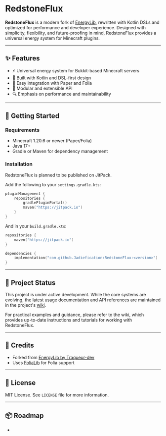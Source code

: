 # RedstoneFlux

**RedstoneFlux** is a modern fork of [EnergyLib](https://github.com/Traqueur-dev/EnergyLib), rewritten with Kotlin DSLs
and optimized for performance and developer experience. Designed with simplicity, flexibility, and future-proofing in
mind, RedstoneFlux provides a universal energy system for Minecraft plugins.

---

## ✨ Features

* ⚡ Universal energy system for Bukkit-based Minecraft servers
* 🚀 Built with Kotlin and DSL-first design
* 📆 Easy integration with Paper and Folia
* 🔌 Modular and extensible API
* 🔍 Emphasis on performance and maintainability

---

## 🔧 Getting Started

### Requirements

* Minecraft 1.20.6 or newer (Paper/Folia)
* Java 17+
* Gradle or Maven for dependency management

### Installation

RedstoneFlux is planned to be published on JitPack.

Add the following to your `settings.gradle.kts`:

```kotlin
pluginManagement {
    repositories {
        gradlePluginPortal()
        maven("https://jitpack.io")
    }
}
```

And in your `build.gradle.kts`:

```kotlin
repositories {
    maven("https://jitpack.io")
}

dependencies {
    implementation("com.github.Jadiefication:RedstoneFlux:<version>")
}
```

---

## 🧱 Project Status

This project is under active development. While the core systems are evolving, the latest usage documentation and API references are maintained in the project's [wiki](https://github.com/Jadiefication/RedstoneFlux/wiki).

For practical examples and guidance, please refer to the wiki, which provides up-to-date instructions and tutorials for working with RedstoneFlux.

---

## 💬 Credits

* Forked from [EnergyLib by Traqueur-dev](https://github.com/Traqueur-dev/EnergyLib)
* Uses [FoliaLib](https://github.com/TechnicallyCoded/FoliaLib) for Folia support

---

## 📄 License

MIT License. See `LICENSE` file for more information.

---

## 📦 Roadmap

*
